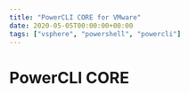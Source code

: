 ```yaml
---
title: "PowerCLI CORE for VMware"
date: 2020-05-05T00:00:00+00:00
tags: ["vsphere", "powershell", "powercli"]
---
```


# PowerCLI CORE


